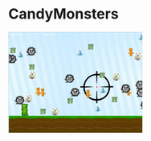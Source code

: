 # CandyMonsters
<img src="https://github.com/ntse2920/CandyMonsters/blob/master/2.png" height="200px">
